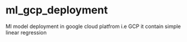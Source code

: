 # ml_gcp_deployment
Ml model deployment in google cloud platfrom i.e GCP it contain simple linear regression 

